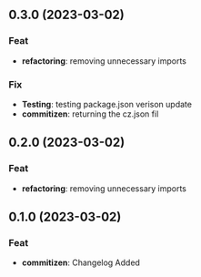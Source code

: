 ## 0.3.0 (2023-03-02)

### Feat

- **refactoring**: removing unnecessary imports

### Fix

- **Testing**: testing package.json verison update
- **commitizen**: returning the cz.json fil

## 0.2.0 (2023-03-02)

### Feat

- **refactoring**: removing unnecessary imports

## 0.1.0 (2023-03-02)

### Feat

- **commitizen**: Changelog Added
